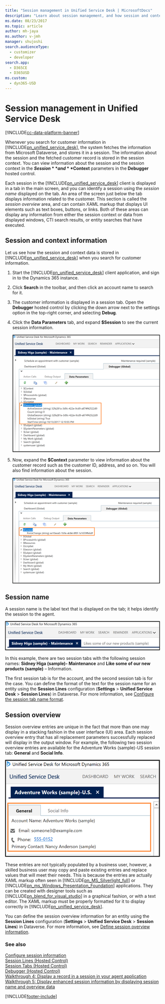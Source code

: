 ```yaml
---
title: "Session management in Unified Service Desk | MicrosoftDocs"
description: "Learn about session management, and how session and context data is stored in Unified Service Desk."
ms.date: 08/23/2017
ms.topic: article
author: mh-jaya
ms.author: v-jmh
manager: shujoshi
search.audienceType: 
  - customizer
  - developer
search.app: 
  - D365CE
  - D365USD
ms.custom: 
  - dyn365-USD
---
```

# Session management in Unified Service Desk

[!INCLUDE[cc-data-platform-banner](../includes/cc-data-platform-banner.md)]

Whenever you search for customer information in [!INCLUDE[pn_unified_service_desk](../includes/pn-unified-service-desk.md)], the system fetches the information from Microsoft Dataverse, and stores it in a session. The information about the session and the fetched customer record is stored in the session context. You can view information about the session and the session context in the **$Session** and **$Context** parameters in the **Debugger** hosted control.  
  
 Each session in the [!INCLUDE[pn_unified_service_desk](../includes/pn-unified-service-desk.md)] client is displayed in a tab in the main screen, and you can identify a session using the *session name* displayed on the tab. An area of the screen just below the tab displays information related to the customer. This section is called the *session overview* area, and can contain XAML markup that displays UI elements such as text boxes, buttons, or links. Both of these areas can display any information from either the session context or data from displayed windows, CTI search results, or entity searches that have executed.  
  
<a name="SessionContext"></a>   
## Session and context information  
 Let us see how the session and context data is stored in [!INCLUDE[pn_unified_service_desk](../includes/pn-unified-service-desk.md)] when you search for customer information.  
  
1. Start the [!INCLUDE[pn_unified_service_desk](../includes/pn-unified-service-desk.md)] client application, and sign in to the Dynamics 365 instance.  
  
2. Click **Search** in the toolbar, and then click an account name to search for it.  
  
3. The customer information is displayed in a session tab. Open the **Debugger** hosted control by clicking the down arrow next to the settings option in the top-right corner, and selecting **Debug**.  
  
4. Click the **Data Parameters** tab, and expand **$Session** to see the current session information.  
  
   ![Current session information.](../unified-service-desk/media/usd-session-info.png "Current session information")  
  
5. Now, expand the **$Context** parameter to view information about the customer record such as the customer ID, address, and so on. You will also find information about the session.  
  
   ![Current session context information.](../unified-service-desk/media/usd-session-context.png "Current session context information")  
  
<a name="SessionName"></a>   
## Session name  
 A session name is the label text that is displayed on the tab; it helps identify the session to the agent.  
  
 ![Session name in Unified Service Desk.](../unified-service-desk/media/usd-session-name.png "Session name in Unified Service Desk")  
  
 In this example, there are two session tabs with the following session names: **Sidney Higa (sample)- Maintenance** and **Like some of our new products (sample)** – Information.  
  
 The first session tab is for the account, and the second session tab is for the case. You can define the format of the text for the session name for an entity using the **Session Lines** configuration (**Settings** > **Unified Service Desk** > **Session Lines**) in Dataverse. For more information, see [Configure the session tab name format](../unified-service-desk/configure-session-information.md#SessionName).  
  
<a name="SessionOverview"></a>   
## Session overview  
 Session overview entries are unique in the fact that more than one may display in a stacking fashion in the user interface (UI) area. Each session overview entry that has all replacement parameters successfully replaced will display in the output window. For example, the following two session overview entries are available for the Adventure Works (sample)-US session tab: **General** and **Social Info**.  
  
 ![Session overview entries in Unified Service Desk.](../unified-service-desk/media/usd-session-overview-1.png "Session overview entries in Unified Service Desk")  
  
 These entries are not typically populated by a business user, however, a skilled business user may copy and paste existing entries and replace values that will meet their needs. This is because the entries are actually XAML markup often seen in [!INCLUDE[pn_MS_Silverlight_full](../includes/pn-ms-silverlight-full.md)] or [!INCLUDE[pn_ms_Windows_Presentation_Foundation](../includes/pn-ms-windows-presentation-foundation.md)] applications. They can be created with designer tools such as [!INCLUDE[pn_blend_for_visual_studio](../includes/pn-blend-for-visual-studio.md)] in a graphical fashion, or with a text editor. The XAML markup must be properly formatted for it to display correctly in [!INCLUDE[pn_unified_service_desk](../includes/pn-unified-service-desk.md)].  
  
 You can define the session overview information for an entity using the **Session Lines** configuration (**Settings** > **Unified Service Desk** > **Session Lines**) in Dataverse. For more information, see [Define session overview information](../unified-service-desk/configure-session-information.md#SessionOverview).  
  
### See also  
 [Configure session information](../unified-service-desk/configure-session-information.md)   
 [Session Lines (Hosted Control)](../unified-service-desk/session-lines-hosted-control.md)   
 [Session Tabs (Hosted Control)](../unified-service-desk/session-tabs-hosted-control.md)   
 [Debugger (Hosted Control)](../unified-service-desk/debugger-hosted-control.md)   
 [Walkthrough 4: Display a record in a session in your agent application](../unified-service-desk/walkthrough-display-dynamics-365-record-session-agent-application.md)   
 [Walkthrough 5: Display enhanced session information by displaying session name and overview data](../unified-service-desk/walkthrough-5-display-enhanced-session-information-displaying-session-name-overview-data.md)


[!INCLUDE[footer-include](../includes/footer-banner.md)]
